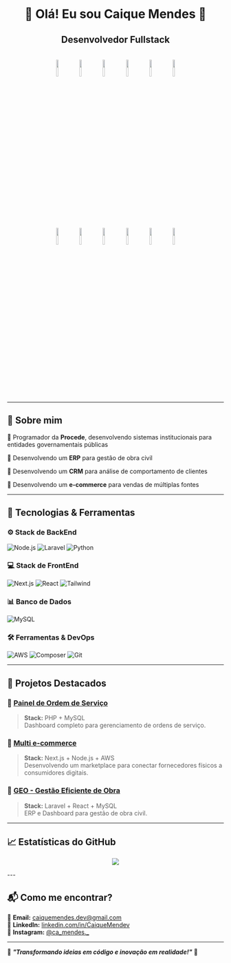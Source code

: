 <h1 align="center">🚀 Olá! Eu sou Caique Mendes 👋</h1>

<p align="center">
  <h2 align="center"><strong>Desenvolvedor Fullstack</strong></h2><br>
  <div align="center">
    <img src="https://github.com/user-attachments/assets/608fa8ff-f5ea-4c52-9fcf-4f7cfac7ad6e" width="10%">
    <img src="https://github.com/user-attachments/assets/c9a8e58a-2882-4a1e-993d-95246f226ccb" width="10%">
    <img src="https://github.com/user-attachments/assets/cd1bfdc1-03c0-4ea5-8711-e7e09fda0213" width="10%">
    <img src="https://github.com/user-attachments/assets/7eaed833-9443-49d5-8e5d-8f73efd0fb49" width="10%">
    <img src="https://github.com/user-attachments/assets/f7203415-b613-4330-9820-b0f58ae66dbb" width="10%">
    <img src="https://github.com/user-attachments/assets/7f92528b-97fc-4e2a-8c67-a7789c5cae50" width="10%">
  </div>
  <div align="center">
    <img src="https://github.com/user-attachments/assets/bef899da-dfa5-4c5e-80a1-3b04623a8eb2" width="10%">
    <img src="https://github.com/user-attachments/assets/11a70966-7ef1-448d-9851-f28267bde8de" width="10%">
    <img src="https://github.com/user-attachments/assets/12d1dc9d-d33e-44f3-87e0-68cf666bf2ad" width="10%">
    <img src="https://github.com/user-attachments/assets/419ac293-8612-424d-ad44-322de4ccbaa7" width="10%">
    <img src="https://github.com/user-attachments/assets/5f60f7b6-949c-493f-bf93-1592a2e581cd" width="10%">
    <img src="https://github.com/user-attachments/assets/50eb5975-f5cd-4639-8553-c360c64bb509" width="10%">

  </div>
</p>

---

## 🌟 Sobre mim
🔹 Programador da **Procede**, desenvolvendo sistemas institucionais para entidades governamentais públicas

🔹 Desenvolvendo um **ERP** para gestão de obra civil

🔹 Desenvolvendo um **CRM** para análise de comportamento de clientes

🔹 Desenvolvendo um **e-commerce** para vendas de múltiplas fontes

---

## 🚀 Tecnologias & Ferramentas  

### **⚙️ Stack de BackEnd**
![Node.js](https://img.shields.io/badge/Node.js-43853d?style=for-the-badge&logo=node.js&logoColor=white)
![Laravel](https://img.shields.io/badge/Laravel-FF2D20?style=for-the-badge&logo=laravel&logoColor=white)
![Python](https://img.shields.io/badge/Python-3776AB?style=for-the-badge&logo=python&logoColor=white)

### **💻 Stack de FrontEnd**
![Next.js](https://img.shields.io/badge/Next.js-000?style=for-the-badge&logo=nextdotjs)
![React](https://img.shields.io/badge/React-61DAFB?style=for-the-badge&logo=react&logoColor=black)
![Tailwind](https://img.shields.io/badge/TailwindCSS-06B6D4?style=for-the-badge&logo=tailwindcss&logoColor=white)

### **📊 Banco de Dados**
![MySQL](https://img.shields.io/badge/MySQL-4479A1?style=for-the-badge&logo=mysql&logoColor=white)

### **🛠 Ferramentas & DevOps**
![AWS](https://img.shields.io/badge/AWS-232F3E?style=for-the-badge&logo=amazonaws&logoColor=white)
![Composer](https://img.shields.io/badge/Composer-885630?style=for-the-badge&logo=composer&logoColor=white)
![Git](https://img.shields.io/badge/Git-F05032?style=for-the-badge&logo=git&logoColor=white)

---

## 📌 Projetos Destacados
### 🔧 **[Painel de Ordem de Serviço](#)**
> **Stack:** PHP + MySQL <br>
> Dashboard completo para gerenciamento de ordens de serviço.

### 🛒 **[Multi e-commerce](#)**
> **Stack:** Next.js + Node.js + AWS <br>
> Desenvolvendo um marketplace para conectar fornecedores físicos a consumidores digitais.

### 👷 **[GEO - Gestão Eficiente de Obra](#)**
> **Stack:** Laravel + React + MySQL <br>
> ERP e Dashboard para gestão de obra civil.

---

## 📈 Estatísticas do GitHub
<p align="center">
  <img src="https://github-readme-stats.vercel.app/api?username=CaiqueMendev&show_icons=true&theme=dracula">
</p>
---

## 📬 Como me encontrar?
📩 **Email:** [caiquemendes.dev@gmail.com](mailto:seu-email@gmail.com)  
💼 **LinkedIn:** [linkedin.com/in/CaiqueMendev](https://www.linkedin.com/in/caique-oliveira-86347132b/)  
📱 **Instagram:** [@ca_mendes._](https://instagram.com/ca_mendes._)  

---

🎯 **_"Transformando ideias em código e inovação em realidade!"_** 🚀
